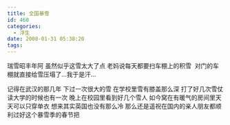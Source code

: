 ```yaml
---
title: 全国暴雪
id: 460
categories:
  - 浮生
date: 2008-01-31 05:38:20
tags:
---
```


瑞雪昭丰年阿
虽然似乎这雪太大了点
老妈说每天都要扫车棚上的积雪&nbsp; 对门的车棚就直接给雪压塌了...我于是汗...

记得在武汉的那几年 下过一次很大的雪 在学校里雪有膝盖那么深 打了好几次雪仗
读大学的时候也有一次 晚上在校园里看到好几个雪人
如今窝在有暖气的房间里天天可以只穿单衣 想来其实英国也没有那么冷
那么还是遥祝在国内的亲人朋友都顺利过好这个暴雪季的春节把